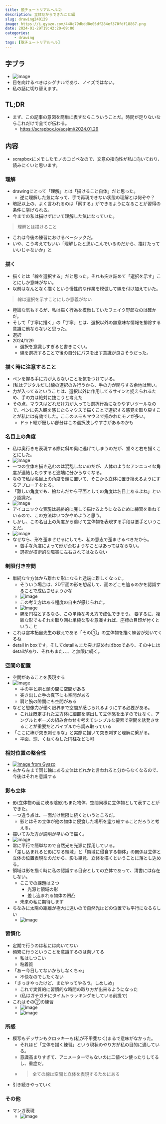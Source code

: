 ```yaml
---
title: 脱チュートリアルヘル②
description: 立体だからできたこと編
slug: drawing240129
image: https://i.gyazo.com/440c79dbdd8e05df284ef370fdf18867.png
date: 2024-01-29T19:42:20+09:00
categories:
    - drawing
tags: [脱チュートリアルヘル]
---
```

## 字ブラ
- ![image](https://i.gyazo.com/c4ba70b7a8dd8f9c4eb41bf02fe8d90f.png)
- 目を向けるべきはシグナルであり、ノイズではない。
- 私の話に切り替えます。
## TL;DR
- まず、この記事の意図を簡単に表すならこういうことだ。時間が足りないならこれだけで全てが伝わる。
	- https://scrapbox.io/aosjmi/2024.01.29
## 内容
- scrapboxにメモしたモノのコピペなので、文意の指向性が私に向いており、読みにくいと思います。
### 理解
  - drawingにとって「理解」とは「描けること自体」だと思った。
    - 逆に理解した気になって、手で再現できない状態の理解とは何ぞや？
  - 暗記以上の、よく言われるのは「察する」ができるようになることが習得の条件に挙げられる。
  - 今までの私は描けずにいて理解した気になっていた。
>理解とは描けること
  - これは今後の練習におけるベーシックだ。
  - いや、こう考えてもいい「理解したと思いこんでいるのだから、描けたっていいじゃないか」と
### 描く
 - 描くとは「線を選択する」だと思った。それも突き詰めて「選択を示す」ことにしか意味がない。
 - 以前はなんとなく描くという慢性的な作業を模倣して線を付け加えていた。
>線は選択を示すことにしか意義がない
 - 極論な気もするが、私は描く行為を模倣していたフェイク野郎なのは確かだ。
 - そして「丁寧に描く」の「丁寧」とは、選択以外の無意味な情報を排除する意識に他ならないと思った。
 - 選択
 - 2024/1/29
 	- 選択を意識しすぎると書きにくい。
 	- 線を選択することで後の自分にパスを出す意識が良さそうだった。
 ### 描く時に注意すること
  - ペンを握る手に力が入らないことを気をつけている。
  - (私はデジタルだし)線の選択のみ行うから、手の力が関与する余地は無い。
  - 力が入ってるということは、選択以外に作用してるサインと捉えられるため、手の力は絶対に抜こうと考えた
  - その点、マウスはどれだけ力が入っても選択行為になりやすいツールなので、ペンに先入観を感じたらマウスで描くことで選択する感覚を取り戻すことが私には有効でした。ここのメモもマウスで描かれたモノが多い。
    - ドット絵が優しい部分はこの選択肢しやすさがあるのかも
### 名目上の角度
  - 私は奥行きを表現する際に斜め奥に逃げてしまうのだが、堂々と右を描くことにした。
  - ![image](https://i.gyazo.com/417b12331d767009fe90d215762ff9cd.png)
  - 一つの立体を描き込むのは混乱しないのだが、人体のようなアンニュイな角度が連結したりすると途端に分からなくなる。
  - なので私は名目上の角度を頭に置いて、そこから立体に置き換えるようにするアプローチをとる。
  - 「難しい角度でも、絵なんだから平面としての角度は名目上あるよね」という認識だ。
  - ![image](https://i.gyazo.com/8524f76f05eac5868e8da2778707d5fe.png)
  - アイコニックな表現は最終的に廃して描けるようになるために練習を重ねているので、この方法はいつかやめようと思う。
  - しかし、この名目上の角度から逃げて立体物を表現する手段は悪手ということだ。
  - ![image](https://i.gyazo.com/ec887a02f8732ddff64b3ba2dc34aed9.png)
  - なぜなら、形を歪ませせるにしても、私の意志で歪ませるべきだから。
    - 苦手な角度によって形が歪むようなことはあってはならない。
    - 選択が技術的な障害に左右されてはならない
### 制限付き空間
  - 単純な立方体から離れた形になると途端に難しくなった。
    - そういう場合は、2D平面の形を想起して、面のどこを辿るのかを認識することで成仏させようかな
    - ![image](https://i.gyazo.com/ba7c654072ab47648f572b125eaee510.png)
    - この考え方はある程度の自由が感じられた。
    - ![image](https://i.gyazo.com/4caa5d58be034f195dfa81ebb02a9728.png)
    - 腕を円柱とするなら、この単純な考え方で成仏できそう。
要するに、複雑な形でもそれを取り囲む単純な形を意識すれば、座標の目印が付くということ
  - これは宮本拓自先生の教えである「その①」の立体物を描く練習が効いてくるね
  - detail in boxです。そしてdetailもまた突き詰めればboxであり、その中にはdetailがあり、それもまた、、、と無限に続く。 
### 空間の配置
  - 空間があることを表現する
  - ![image](https://i.gyazo.com/cef5c16c775a6837d41c90c4478df5cb.png)
    - 手の平と胴と頭の間に空間がある
    - 突き出した手の真下にも空間がある
    - 肩と腕の隙間にも空間がある
  - などと想像力が働く限界まで空間が感じられるようにする必要がある。
    - これは既定された立方体に細部を演出して立体感を出すのではなく、アングルとポーズの組み合わせを考えてシンプルな要素で空間を誘発させることが重要だとバイブルから読み取っている
  - 「ここに棒が突き刺せるな」と実際に描いて突き刺すと理解に繋がる。
    - 平面、球、くねくねした円柱なども可
### 相対位置の整合性
  - [![Image from Gyazo](https://i.gyazo.com/b904813de22a20676e3dd5ef1f015459.jpg)](https://gyazo.com/b904813de22a20676e3dd5ef1f015459)
  - 右から左まで同じ軸にある立体はどれかと言われると分からなくなるので、今後はそれを意識する
### 影も立体
  - 影(立体物の面に映る陰影)もまた物体、空間同様に立体物として表すことができた。
  - 一つ違う点は、一面だけ無限に続くというところだ。
    - 影とはその立体が他の物体に侵食した場所を塗り絵することだろうと考える。
  - 描いてみた方が説明が早いので描く。
  - ![image](https://i.gyazo.com/b1e3054058667daa06aaca06493a8787.png)
  - 常に平行で簡単なので自然光を光源に採用している。
  - 「差し込まれると影になる領域」と「領域に侵食する物体」の関係は立体と立体の位置表現なのだから、影も畢竟、立体を描くということに落とし込める。
  - 領域は影を描く時に私の認識する目安としての立体であって、清書には存在しない。
    - ここでの課題は２つ
      - 光源と領域の形
      - 差し込まれる物体の凹凸
    - 未来の私に期待します
  - ちなみに太陽の距離が極大に遠いので自然光はどの位置でも平行になるらしい
    - ![image](https://i.gyazo.com/0c0b8d6ea232c7b238af591204edfa8f.png)
### 習慣化
  - 定期で行うのは私には向いてない
  - 頻繁に行うということを意識するのは向いてる
    - 私はしつこい
    - 粘着質
  - 「あー今日してないからしなくちゃ」
    - 不快なのでしたくない
  - 「さっきやったけど、またやってやろう。しめしめ」
    - これで実質的に習慣的な時間の取り方が出来るようになった
    - (私はガチガチにタイムトラッキングをしている前提で)
- これはその②の練習
	- ![image](https://i.gyazo.com/fe24e75f63a5d6a058f71eac33fda53c.png)
	-  ![image](https://i.gyazo.com/810c3f0560c117be07f7620b136a0e8e.png)
### 所感
- 模写もデッサンもクロッキーも(私が不甲斐なく)まるで意味がなかった。
	- それほど「立体を描く練習」という現状のやり方が私の目的に適している。
    - 意識高まりすぎて、アニメーターでもないのに二値ペン使ったりしてるし、重症だ。
    - >全ての線は空間と立体を表現するためにある
- 引き続きやっていく
### その他
- マンガ表現
	- ![image](https://i.gyazo.com/14a0b0cd4c669ebb7520a65b21db265c.png)